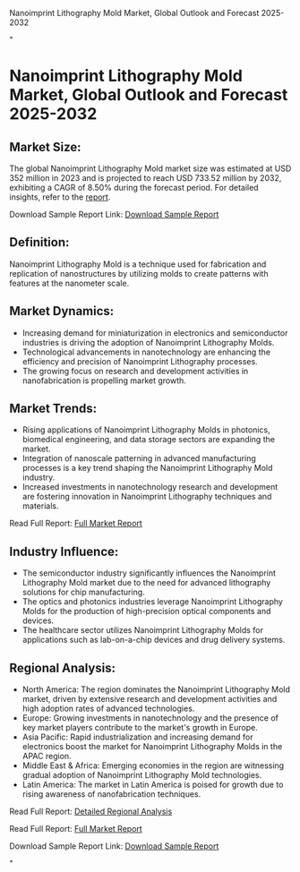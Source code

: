Nanoimprint Lithography Mold Market, Global Outlook and Forecast 2025-2032

"<html>
<head>
<title>Nanoimprint Lithography Mold Market, Global Outlook and Forecast 2025-2032</title>
</head>
<body>

<h1>Nanoimprint Lithography Mold Market, Global Outlook and Forecast 2025-2032</h1>

<h2>Market Size:</h2>
<p>The global Nanoimprint Lithography Mold market size was estimated at USD 352 million in 2023 and is projected to reach USD 733.52 million by 2032, exhibiting a CAGR of 8.50% during the forecast period. For detailed insights, refer to the <a href=""https://www.statsmarketresearch.com/global-nanoimprint-lithography-mold-forecast-2025-2032-391-8028288"">report</a>.</p>
<p>Download Sample Report Link: <a href='https://www.statsmarketresearch.com/download-free-sample/8028288/global-nanoimprint-lithography-mold-forecast-2025-2032-391'>Download Sample Report</a></p>

<h2>Definition:</h2>
<p>Nanoimprint Lithography Mold is a technique used for fabrication and replication of nanostructures by utilizing molds to create patterns with features at the nanometer scale.</p>

<h2>Market Dynamics:</h2>
<ul>
  <li>Increasing demand for miniaturization in electronics and semiconductor industries is driving the adoption of Nanoimprint Lithography Molds.</li>
  <li>Technological advancements in nanotechnology are enhancing the efficiency and precision of Nanoimprint Lithography processes.</li>
  <li>The growing focus on research and development activities in nanofabrication is propelling market growth.</li>
</ul>

<h2>Market Trends:</h2>
<ul>
  <li>Rising applications of Nanoimprint Lithography Molds in photonics, biomedical engineering, and data storage sectors are expanding the market.</li>
  <li>Integration of nanoscale patterning in advanced manufacturing processes is a key trend shaping the Nanoimprint Lithography Mold industry.</li>
  <li>Increased investments in nanotechnology research and development are fostering innovation in Nanoimprint Lithography techniques and materials.</li>
</ul>
<p>Read Full Report: <a href='https://www.statsmarketresearch.com/global-nanoimprint-lithography-mold-forecast-2025-2032-391-8028288'>Full Market Report</a></p>

<h2>Industry Influence:</h2>
<ul>
  <li>The semiconductor industry significantly influences the Nanoimprint Lithography Mold market due to the need for advanced lithography solutions for chip manufacturing.</li>
  <li>The optics and photonics industries leverage Nanoimprint Lithography Molds for the production of high-precision optical components and devices.</li>
  <li>The healthcare sector utilizes Nanoimprint Lithography Molds for applications such as lab-on-a-chip devices and drug delivery systems.</li>
</ul>

<h2>Regional Analysis:</h2>
<ul>
  <li>North America: The region dominates the Nanoimprint Lithography Mold market, driven by extensive research and development activities and high adoption rates of advanced technologies.</li>
  <li>Europe: Growing investments in nanotechnology and the presence of key market players contribute to the market's growth in Europe.</li>
  <li>Asia Pacific: Rapid industrialization and increasing demand for electronics boost the market for Nanoimprint Lithography Molds in the APAC region.</li>
  <li>Middle East & Africa: Emerging economies in the region are witnessing gradual adoption of Nanoimprint Lithography Mold technologies.</li>
  <li>Latin America: The market in Latin America is poised for growth due to rising awareness of nanofabrication techniques.</li>
</ul>
<p>Read Full Report: <a href='https://www.statsmarketresearch.com/global-nanoimprint-lithography-mold-forecast-2025-2032-391-8028288'>Detailed Regional Analysis</a></p>

<p>Read Full Report: <a href='https://www.statsmarketresearch.com/global-nanoimprint-lithography-mold-forecast-2025-2032-391-8028288'>Full Market Report</a></p>
<p>Download Sample Report Link: <a href='https://www.statsmarketresearch.com/download-free-sample/8028288/global-nanoimprint-lithography-mold-forecast-2025-2032-391'>Download Sample Report</a></p>

</body>
</html>"
